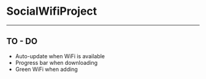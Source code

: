 SocialWifiProject
=================

-------
TO - DO
-------

- Auto-update when WiFi is available
- Progress bar when downloading
- Green WiFi when adding
